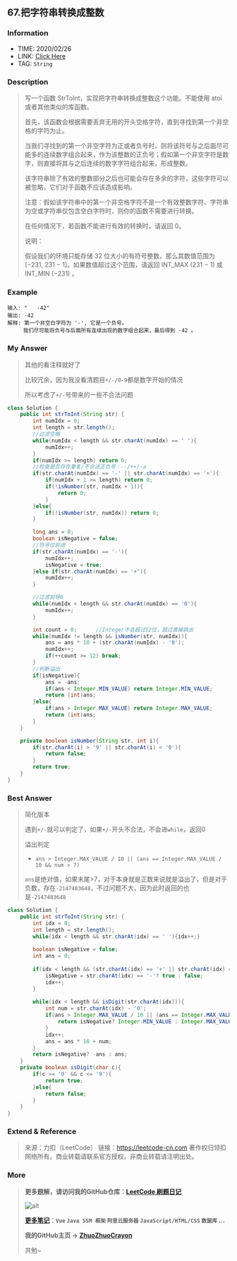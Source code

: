 ## 67.把字符串转换成整数

### Information

* TIME: 2020/02/26
* LINK: [Click Here](https://leetcode-cn.com/problems/ba-zi-fu-chuan-zhuan-huan-cheng-zheng-shu-lcof/)
* TAG: `String`

### Description

> 写一个函数 StrToInt，实现把字符串转换成整数这个功能。不能使用 atoi 或者其他类似的库函数。
>
> 首先，该函数会根据需要丢弃无用的开头空格字符，直到寻找到第一个非空格的字符为止。
>
> 当我们寻找到的第一个非空字符为正或者负号时，则将该符号与之后面尽可能多的连续数字组合起来，作为该整数的正负号；假如第一个非空字符是数字，则直接将其与之后连续的数字字符组合起来，形成整数。
>
> 该字符串除了有效的整数部分之后也可能会存在多余的字符，这些字符可以被忽略，它们对于函数不应该造成影响。
>
> 注意：假如该字符串中的第一个非空格字符不是一个有效整数字符、字符串为空或字符串仅包含空白字符时，则你的函数不需要进行转换。
>
> 在任何情况下，若函数不能进行有效的转换时，请返回 0。
>
> 说明：
>
> 假设我们的环境只能存储 32 位大小的有符号整数，那么其数值范围为 [−231,  231 − 1]。如果数值超过这个范围，请返回  INT_MAX (231 − 1) 或 INT_MIN (−231) 。
>

### Example

```text
输入: "   -42"
输出: -42
解释: 第一个非空白字符为 '-', 它是一个负号。
     我们尽可能将负号与后面所有连续出现的数字组合起来，最后得到 -42 。
```

### My Answer

> 其他的看注释就好了
>
> 比较冗余，因为我没看清题目`+/-/0-9`都是数字开始的情况
>
> 所以考虑了`+/-`号带来的一些不合法问题

```java
class Solution {
    public int strToInt(String str) {
        int numIdx = 0;
        int length = str.length();
        //过滤空格
        while(numIdx < length && str.charAt(numIdx) == ' '){
            numIdx++;
        }
        if(numIdx >= length) return 0;
        //检查是否存在重复/不合法正负号：--/++/-a
        if(str.charAt(numIdx) == '-' || str.charAt(numIdx) == '+'){
            if(numIdx + 1 >= length) return 0;
            if(!isNumber(str, numIdx + 1)){
                return 0;
            }
        }else{
            if(!isNumber(str, numIdx)) return 0;
        }

        long ans = 0;
        boolean isNegative = false;
        //符号位前进
        if(str.charAt(numIdx) == '-'){
            numIdx++;
            isNegative = true;
        }else if(str.charAt(numIdx) == '+'){
            numIdx++;
        }

        //过滤前导0
        while(numIdx < length && str.charAt(numIdx) == '0'){
            numIdx++;
        }

        int count = 0;      //Integer不会超过12位，超过直接跳出
        while(numIdx != length && isNumber(str, numIdx)){
            ans = ans * 10 + (str.charAt(numIdx) - '0');
            numIdx++;
            if(++count >= 12) break;
        }
        //判断溢出
        if(isNegative){
            ans = -ans;
            if(ans < Integer.MIN_VALUE) return Integer.MIN_VALUE;
            return (int)ans;
        }else{
            if(ans > Integer.MAX_VALUE) return Integer.MAX_VALUE;
            return (int)ans;
        }
    }

    private boolean isNumber(String str, int i){
        if(str.charAt(i) > '9' || str.charAt(i) < '0'){
            return false;
        }
        return true;
    }
}
```

### Best Answer

> 简化版本
>
> 遇到`+/-`就可以判定了，如果`+/-`开头不合法，不会进`while`，返回0
>
> 溢出判定
>
> * `ans > Integer.MAX_VALUE / 10 || (ans == Integer.MAX_VALUE / 10 && num > 7)`
>
> `ans`是绝对值，如果末尾>7，对于本身就是正数来说就是溢出了，但是对于负数，存在`-2147483648`，不过问题不大，因为此时返回的也是`-2147483648`

```java
class Solution {
    public int strToInt(String str) {
        int idx = 0;
        int length = str.length();
        while(idx < length && str.charAt(idx) == ' '){idx++;}
        
        boolean isNegative = false;
        int ans = 0;
        
        if(idx < length && (str.charAt(idx) == '+' || str.charAt(idx) == '-')){
            isNegative = str.charAt(idx) == '-'? true : false;
            idx++;
        }
        
        while(idx < length && isDigit(str.charAt(idx))){
            int num = str.charAt(idx) - '0';
            if(ans > Integer.MAX_VALUE / 10 || (ans == Integer.MAX_VALUE / 10 && num > 7)){
                return isNegative? Integer.MIN_VALUE : Integer.MAX_VALUE;
            }
            idx++;
            ans = ans * 10 + num;
        }
        return isNegative? -ans : ans;
    }
    private boolean isDigit(char c){
        if(c >= '0' && c <= '9'){
            return true;
        }else{
            return false;
        }
    }
}
```

### Extend & Reference

> 来源：力扣（LeetCode）
> 链接：https://leetcode-cn.com
> 著作权归领扣网络所有。商业转载请联系官方授权，非商业转载请注明出处。

### More

> **更多题解，请访问我的GitHub仓库：[LeetCode 刷题日记](https://github.com/ZhuoZhuoCrayon/my-Nodes/blob/master/Daily/README_2020.md)**
>
> ![alt](https://raw.githubusercontent.com/ZhuoZhuoCrayon/my-Nodes/master/Daily/img/mynode.png)
>
> [**更多笔记**](https://github.com/ZhuoZhuoCrayon/my-Nodes)：**`Vue` `Java SSM 框架` `阿里云服务器` `JavaScript/HTML/CSS`   `数据库` ...**
>
> **我的GitHub主页 -> [ZhuoZhuoCrayon](https://github.com/ZhuoZhuoCrayon)**
>
> 共勉~


